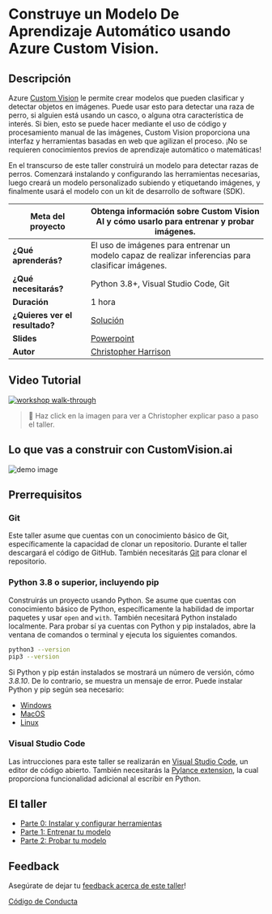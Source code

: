 # Construye un Modelo De Aprendizaje Automático usando Azure Custom Vision.  

## Descripción

Azure [Custom Vision](https://docs.microsoft.com/azure/cognitive-services/custom-vision-service/?WT.mc_id=academic-49102-chrhar) le permite crear modelos que pueden clasificar y detectar objetos en imágenes. Puede usar esto para detectar una raza de perro, si alguien está usando un casco, o alguna otra característica de interés. Si bien, esto se puede hacer mediante el uso de código y procesamiento manual de las imágenes, Custom Vision proporciona una interfaz y herramientas basadas en web que agilizan el proceso. ¡No se requieren conocimientos previos de aprendizaje automático o matemáticas! 

En el transcurso de este taller construirá un modelo para detectar razas de perros. Comenzará instalando y configurando las herramientas necesarias, luego creará un modelo personalizado subiendo y etiquetando imágenes, y finalmente usará el modelo con un kit de desarrollo de software (SDK). 

| **Meta del proyecto**              | Obtenga información sobre Custom Vision AI y cómo usarlo para entrenar y probar imágenes.                                    |
| ----------------------------- | --------------------------------------------------------------------- |
| **¿Qué aprenderás?**       |El uso de imágenes para entrenar un modelo capaz de realizar inferencias para clasificar imágenes. |
| **¿Qué necesitarás?**          | Python 3.8+, Visual Studio Code, Git |
| **Duración**                  | 1 hora                                                                |
| **¿Quieres ver el resultado?** | [Solución](./solution)                         |
| **Slides** | [Powerpoint](slides.pptx)
| **Autor** | [Christopher Harrison](https://geektrainer.dev)

## Video Tutorial

[![workshop walk-through](../../images/promo.png)](https://youtu.be/YWTDxcHAfkA "workshop walk-through")
> 🎥 Haz click en la imagen para ver a Christopher explicar paso a paso el taller. 

## Lo que vas a construir con CustomVision.ai

![demo image](../../images/demo.png)

## Prerrequisitos

### Git

Este taller asume que cuentas con un conocimiento básico de Git, específicamente la capacidad de clonar un repositorio. Durante el taller descargará el código de GitHub. También necesitarás [Git](https://git-scm.com/) para clonar el repositorio. 


### Python 3.8 o superior, incluyendo pip

Construirás un proyecto usando Python. Se asume que cuentas con conocimiento básico de Python, específicamente la habilidad de importar paquetes y usar `open` and `with`. También necesitará Python instalado localmente. Para probar sí ya cuentas con Python y pip instalados, abre la ventana de comandos o terminal y ejecuta los siguientes comandos.  

```bash
python3 --version
pip3 --version
```
Si Python y pip están instalados se mostrará un número de versión, cómo *3.8.10*. De lo contrario, se muestra un mensaje de error. Puede instalar Python y pip según sea necesario: 

- [Windows](https://docs.microsoft.com/windows/python/beginners?WT.mc_id=academic-49102-chrhar#install-python)
- [MacOS](https://www.python.org/downloads/macos/)
- [Linux](https://packaging.python.org/guides/installing-using-linux-tools/)

### Visual Studio Code

Las intrucciones para este taller se realizarán en [Visual Studio Code](https://code.visualstudio.com?WT.mc_id=academic-49102-chrhar), un editor de código abierto. También necesitarás la [Pylance extension](https://marketplace.visualstudio.com/items?itemName=ms-python.vscode-pylance&WT.mc_id=academic-49102-chrhar), la cual proporciona funcionalidad adicional al escribir en Python. 

## El taller

- [Parte 0: Instalar y configurar herramientas](./setup-es.md)
- [Parte 1: Entrenar tu modelo](./train-es.md)
- [Parte 2: Probar tu modelo](./predict-es.md)

## Feedback

Asegúrate de dejar tu [feedback acerca de este taller](https://forms.office.com/r/MdhJWMZthR)!

[Código de Conducta](../../../../CODE_OF_CONDUCT.md)
